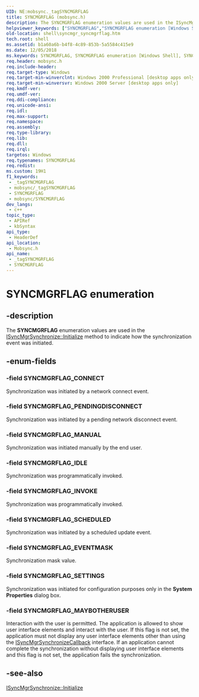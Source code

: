 ```yaml
---
UID: NE:mobsync._tagSYNCMGRFLAG
title: SYNCMGRFLAG (mobsync.h)
description: The SYNCMGRFLAG enumeration values are used in the ISyncMgrSynchronize::Initialize method to indicate how the synchronization event was initiated.
helpviewer_keywords: ["SYNCMGRFLAG","SYNCMGRFLAG enumeration [Windows Shell]","SYNCMGRFLAG_CONNECT","SYNCMGRFLAG_EVENTMASK","SYNCMGRFLAG_IDLE","SYNCMGRFLAG_INVOKE","SYNCMGRFLAG_MANUAL","SYNCMGRFLAG_MAYBOTHERUSER","SYNCMGRFLAG_PENDINGDISCONNECT","SYNCMGRFLAG_SCHEDULED","SYNCMGRFLAG_SETTINGS","mobsync/SYNCMGRFLAG","mobsync/SYNCMGRFLAG_CONNECT","mobsync/SYNCMGRFLAG_EVENTMASK","mobsync/SYNCMGRFLAG_IDLE","mobsync/SYNCMGRFLAG_INVOKE","mobsync/SYNCMGRFLAG_MANUAL","mobsync/SYNCMGRFLAG_MAYBOTHERUSER","mobsync/SYNCMGRFLAG_PENDINGDISCONNECT","mobsync/SYNCMGRFLAG_SCHEDULED","mobsync/SYNCMGRFLAG_SETTINGS","shell.syncmgr_syncmgrflag","syncmgr.syncmgrflag"]
old-location: shell\syncmgr_syncmgrflag.htm
tech.root: shell
ms.assetid: b1a60a6b-b4f8-4c89-853b-5a5584c415e9
ms.date: 12/05/2018
ms.keywords: SYNCMGRFLAG, SYNCMGRFLAG enumeration [Windows Shell], SYNCMGRFLAG_CONNECT, SYNCMGRFLAG_EVENTMASK, SYNCMGRFLAG_IDLE, SYNCMGRFLAG_INVOKE, SYNCMGRFLAG_MANUAL, SYNCMGRFLAG_MAYBOTHERUSER, SYNCMGRFLAG_PENDINGDISCONNECT, SYNCMGRFLAG_SCHEDULED, SYNCMGRFLAG_SETTINGS, mobsync/SYNCMGRFLAG, mobsync/SYNCMGRFLAG_CONNECT, mobsync/SYNCMGRFLAG_EVENTMASK, mobsync/SYNCMGRFLAG_IDLE, mobsync/SYNCMGRFLAG_INVOKE, mobsync/SYNCMGRFLAG_MANUAL, mobsync/SYNCMGRFLAG_MAYBOTHERUSER, mobsync/SYNCMGRFLAG_PENDINGDISCONNECT, mobsync/SYNCMGRFLAG_SCHEDULED, mobsync/SYNCMGRFLAG_SETTINGS, shell.syncmgr_syncmgrflag, syncmgr.syncmgrflag
req.header: mobsync.h
req.include-header: 
req.target-type: Windows
req.target-min-winverclnt: Windows 2000 Professional [desktop apps only]
req.target-min-winversvr: Windows 2000 Server [desktop apps only]
req.kmdf-ver: 
req.umdf-ver: 
req.ddi-compliance: 
req.unicode-ansi: 
req.idl: 
req.max-support: 
req.namespace: 
req.assembly: 
req.type-library: 
req.lib: 
req.dll: 
req.irql: 
targetos: Windows
req.typenames: SYNCMGRFLAG
req.redist: 
ms.custom: 19H1
f1_keywords:
 - _tagSYNCMGRFLAG
 - mobsync/_tagSYNCMGRFLAG
 - SYNCMGRFLAG
 - mobsync/SYNCMGRFLAG
dev_langs:
 - c++
topic_type:
 - APIRef
 - kbSyntax
api_type:
 - HeaderDef
api_location:
 - Mobsync.h
api_name:
 - _tagSYNCMGRFLAG
 - SYNCMGRFLAG
---
```


# SYNCMGRFLAG enumeration


## -description

The <b>SYNCMGRFLAG</b> enumeration values are used in the <a href="/windows/desktop/api/mobsync/nf-mobsync-isyncmgrsynchronize-initialize">ISyncMgrSynchronize::Initialize</a> method to indicate how the synchronization event was initiated.

## -enum-fields

### -field SYNCMGRFLAG_CONNECT

Synchronization was initiated by a network connect event.

### -field SYNCMGRFLAG_PENDINGDISCONNECT

Synchronization was initiated by a pending network disconnect event.

### -field SYNCMGRFLAG_MANUAL

Synchronization was initiated manually by the end user.

### -field SYNCMGRFLAG_IDLE

Synchronization was programmatically invoked.

### -field SYNCMGRFLAG_INVOKE

Synchronization was programmatically invoked.

### -field SYNCMGRFLAG_SCHEDULED

Synchronization was initiated by a scheduled update event.

### -field SYNCMGRFLAG_EVENTMASK

Synchronization mask value.

### -field SYNCMGRFLAG_SETTINGS

Synchronization was initiated for configuration purposes only in the <b>System Properties</b> dialog box.

### -field SYNCMGRFLAG_MAYBOTHERUSER

Interaction with the user is permitted. The application is allowed to show user interface elements and interact with the user. If this flag is not set, the application must not display any user interface elements other than using the <a href="/windows/desktop/api/mobsync/nn-mobsync-isyncmgrsynchronizecallback">ISyncMgrSynchronizeCallback</a> interface. If an application cannot complete the synchronization without displaying user interface elements and this flag is not set, the application fails the synchronization.

## -see-also

<a href="/windows/desktop/api/mobsync/nf-mobsync-isyncmgrsynchronize-initialize">ISyncMgrSynchronize::Initialize</a>

